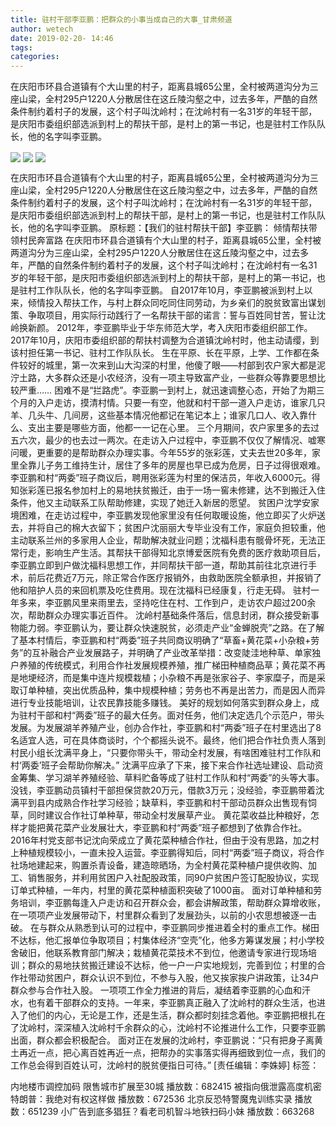 ```yaml
---
title: 驻村干部李亚鹏：把群众的小事当成自己的大事_甘肃频道
author: wetech
date: 2019-02-20- 14:46
tags: 
categories: 
---
```

在庆阳市环县合道镇有个大山里的村子，距离县城65公里，全村被两道沟分为三座山梁，全村295户1220人分散居住在这丘陵沟壑之中，过去多年，严酷的自然条件制约着村子的发展，这个村子叫沈岭村；在沈岭村有一名31岁的年轻干部，是庆阳市委组织部选派到村上的帮扶干部，是村上的第一书记，也是驻村工作队队长，他的名字叫李亚鹏。
<!-- more -->
                
<img align="center" border="0" src="http://p1.ifengimg.com/a/2019_08/80fdc25f8247ee1_size162_w640_h427.jpg" />
                
<img align="center" border="0" src="http://p3.ifengimg.com/a/2019_08/a2f1f65d348341a_size226_w640_h480.jpg" />
                
<img align="center" border="0" src="http://p2.ifengimg.com/a/2016/0810/204c433878d5cf9size1_w16_h16.png" />
            
在庆阳市环县合道镇有个大山里的村子，距离县城65公里，全村被两道沟分为三座山梁，全村295户1220人分散居住在这丘陵沟壑之中，过去多年，严酷的自然条件制约着村子的发展，这个村子叫沈岭村；在沈岭村有一名31岁的年轻干部，是庆阳市委组织部选派到村上的帮扶干部，是村上的第一书记，也是驻村工作队队长，他的名字叫李亚鹏。
原标题：【我们的驻村帮扶干部】李亚鹏： 倾情帮扶带领村民奔富路
在庆阳市环县合道镇有个大山里的村子，距离县城65公里，全村被两道沟分为三座山梁，全村295户1220人分散居住在这丘陵沟壑之中，过去多年，严酷的自然条件制约着村子的发展，这个村子叫沈岭村；在沈岭村有一名31岁的年轻干部，是庆阳市委组织部选派到村上的帮扶干部，是村上的第一书记，也是驻村工作队队长，他的名字叫李亚鹏。
自2017年10月，李亚鹏被派到村上以来，倾情投入帮扶工作，与村上群众同吃同住同劳动，为乡亲们的脱贫致富出谋划策、争取项目，用实际行动践行了一名帮扶干部的诺言：誓与百姓同甘苦，誓让沈岭换新颜。
2012年，李亚鹏毕业于华东师范大学，考入庆阳市委组织部工作。2017年10月，庆阳市委组织部的帮扶村调整为合道镇沈岭村时，他主动请缨，到该村担任第一书记、驻村工作队队长。
生在平原、长在平原，上学、工作都在条件较好的城里，第一次来到山大沟深的村里，他傻了眼——村部到农户家大都是泥泞土路，大多群众还是小农经济，没有一项主导致富产业，一些群众等靠要思想比较严重……
困难不是“拦路虎”。李亚鹏一到村上，就迅速调整心态，开始了为期三个月的入户走访，摸清村情。只要一有空，他就和村干部一道入户走访，谁家几只羊、几头牛、几间房，这些基本情况他都记在笔记本上；谁家几口人、收入靠什么、支出主要是哪些方面，他都一一记在心里。
三个月期间，农户家里多的去过五六次，最少的也去过一两次。在走访入户过程中，李亚鹏不仅仅了解情况、嘘寒问暖，更重要的是帮助群众办理实事。今年55岁的张彩莲，丈夫去世20多年，家里全靠儿子务工维持生计，居住了多年的房屋也早已成为危房，日子过得很艰难。李亚鹏和村“两委”班子商议后，聘用张彩莲为村里的保洁员，年收入6000元。得知张彩莲已报名参加村上的易地扶贫搬迁，由于一场一窖未修建，达不到搬迁入住条件，他又主动联系工队帮助修建，实现了她迁入新居的愿望。
贫困户沈学安家境困难，在走访过程中，李亚鹏发现他家里没有任何取暖设施，他立即买了火炉送去，并将自己的棉大衣留下；贫困户沈丽丽大专毕业没有工作，家庭负担较重，他主动联系兰州的多家用人企业，帮助解决就业问题；沈福科患有髋骨坏死，无法正常行走，影响生产生活。其帮扶干部得知北京博爱医院有免费的医疗救助项目后，李亚鹏立即到户做沈福科思想工作，并同帮扶干部一道，帮助其前往北京进行手术，前后花费近7万元，除正常合作医疗报销外，由救助医院全额承担，并报销了他和陪护人员的来回机票及吃住费用。现在沈福科已经康复，行走无碍。
驻村一年多来，李亚鹏风里来雨里去，坚持吃住在村、工作到户，走访农户超过200余次，帮助群众办理实事近百件。
沈岭村基础条件落后，信息封闭，群众接受新事物能力弱。李亚鹏认为，要让群众快速脱贫，必须走产业“金蝉脱壳”之路。在了解了基本村情后，李亚鹏和村“两委”班子共同商议明确了“草畜+黄花菜+小杂粮+劳务”的互补融合产业发展路子，并明确了产业改革举措：改变陡洼地种草、单家独户养殖的传统模式，利用合作社发展规模养殖，推广梯田种植商品草；黄花菜不再是地埂经济，而是集中连片规模栽植；小杂粮不再是张家谷子、李家糜子，而是采取订单种植，突出优质品种，集中规模种植；劳务也不再是出苦力，而是因人而异进行专业技能培训，让农民靠技能多赚钱。
美好的规划如何落实到群众身上，成为驻村干部和村“两委”班子的最大任务。面对任务，他们决定选几个示范户，带头发展。为发展湖羊养殖产业，创办合作社，李亚鹏和村“两委”班子在村里选出了8名适宜人选，可在具体商谈时，个个都摇头说不。最终，他们把合作社负责人落到村民小组长沈满平身上，“只要你带头干，带动全村发展，有啥困难驻村工作队和村‘两委’班子会帮助你解决。”
沈满平应承了下来，接下来合作社选址建设、启动资金筹集、学习湖羊养殖经验、草料贮备等成了驻村工作队和村“两委”的头等大事。没钱，李亚鹏动员镇村干部担保贷款20万元，借款3万元；没经验，李亚鹏带着沈满平到县内成熟合作社学习经验；缺草料，李亚鹏和村干部动员群众出售现有饲草，同时建议合作社订单种草，带动全村发展草产业。
黄花菜收益比种粮好，怎样才能把黄花菜产业发展壮大，李亚鹏和村“两委”班子都想到了依靠合作社。2016年村党支部书记沈向荣成立了黄花菜种植合作社，但由于没有思路，加之村上种植规模较小，一直未投入运营。李亚鹏得知后，同村“两委”班子商议，将合作社场地建起来，购置杀青设备，建造晾晒场，为全村黄花菜种植户提供收购、加工、销售服务，并利用贫困户入社配股政策，同90户贫困户签订配股协议，实现订单式种植，一年内，村里的黄花菜种植面积突破了1000亩。
面对订单种植和劳务培训，李亚鹏每逢入户走访和召开群众会，都会讲解政策，帮助群众算增收账，在一项项产业发展带动下，村里群众看到了发展劲头，以前的小农思想被逐一击破。
在与群众从熟悉到认可的过程中，李亚鹏同步推进着全村的重点工作。梯田不达标，他汇报单位争取项目；村集体经济“空壳”化，他多方筹谋发展；村小学校舍破旧，他联系教育部门解决；栽植黄花菜技术不到位，他邀请专家进行现场培训；群众的易地扶贫搬迁建设不达标，他一户一户实地规划，完善到位；村里的合作社带动贫困户，群众认识不到位，不参与入股，他又挨家挨户讲政策，让34户群众参与合作社入股。
一项项工作全力推进的背后，凝结着李亚鹏的心血和汗水，也有着干部群众的支持。一年来，李亚鹏真正融入了沈岭村的群众生活，也进入了他们的内心，无论是工作，还是生活，群众都时刻挂念着他。李亚鹏把根扎在了沈岭村，深深植入沈岭村千余群众的心，沈岭村不论推进什么工作，只要李亚鹏出面，群众都会积极配合。
面对正在发展的沈岭村，李亚鹏说：“只有把身子离黄土再近一点，把心离百姓再近一点，把帮办的实事落实得再细致到位一点，我们的工作总会得到百姓认可，沈岭村的脱贫便指日可待。”
[责任编辑：李姝婷]
标签：
 
 
 
 
             
内地楼市调控加码 限售城市扩展至30城
播放数：682415
被指向俄泄露高度机密 特朗普：我绝对有权这样做
播放数：672536
北京反恐特警魔鬼训练实录
播放数：651239
小广告到底多猖狂？看老司机智斗地铁扫码小妹
播放数：663268
